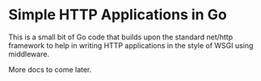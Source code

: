# Simple HTTP Applications in Go

This is a small bit of Go code that builds upon the
standard net/http framework to help in writing HTTP
applications in the style of WSGI using middleware.

More docs to come later.